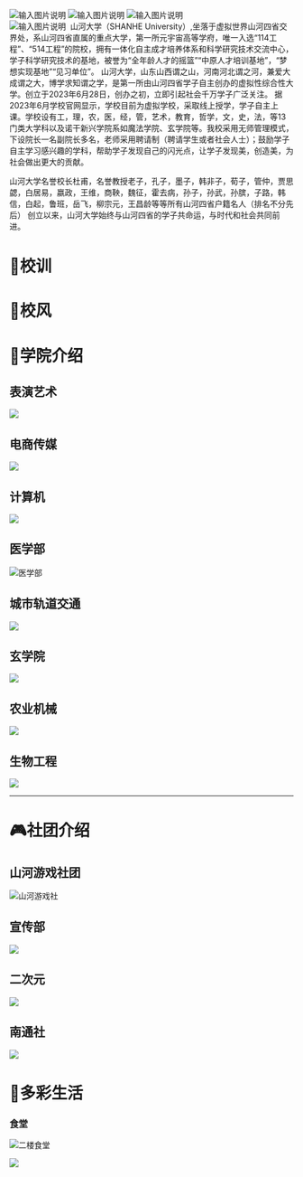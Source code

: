 ![输入图片说明](%E5%B1%B1%E6%B2%B3%E5%A4%A7%E5%AD%A6%E6%95%99%E5%8A%A1%E5%A4%84/%E6%A0%A1%E5%90%8D.png)
![输入图片说明](%E5%B1%B1%E6%B2%B3%E5%A4%A7%E5%AD%A6%E6%95%99%E5%8A%A1%E5%A4%84/%E6%A0%A1%E5%BE%BD.png)
![输入图片说明](%E5%B1%B1%E6%B2%B3%E5%A4%A7%E5%AD%A6%E6%95%99%E5%8A%A1%E5%A4%84/%E6%A0%A1%E6%A0%87.png)		
![输入图片说明](%E5%B1%B1%E6%B2%B3%E5%A4%A7%E5%AD%A6%E6%95%99%E5%8A%A1%E5%A4%84/%E6%A0%A1%E8%AE%AD.png)
​		山河大学（SHANHE University）,坐落于虚拟世界山河四省交界处，系山河四省直属的重点大学，第一所元宇宙高等学府，唯一入选“114工程”、“514工程”的院校，拥有一体化自主成才培养体系和科学研究技术交流中心，学子科学研究技术的基地，被誉为“全年龄人才的摇篮”“中原人才培训基地”，“梦想实现基地”“见习单位”。
山河大学，山东山西谓之山，河南河北谓之河，兼爱大成谓之大，博学求知谓之学，是第一所由山河四省学子自主创办的虚拟性综合性大学。创立于2023年6月28日，创办之初，立即引起社会千万学子广泛关注。
据2023年6月学校官网显示，学校目前为虚拟学校，采取线上授学，学子自主上课。学校设有工，理，农，医，经，管，艺术，教育，哲学，文，史，法，等13门类大学科以及诺干新兴学院系如魔法学院、玄学院等。我校采用无师管理模式，下设院长一名副院长多名，老师采用聘请制（聘请学生或者社会人士）；鼓励学子自主学习感兴趣的学科，帮助学子发现自己的闪光点，让学子发现美，创造美，为社会做出更大的贡献。

​		山河大学名誉校长杜甫，名誉教授老子，孔子，墨子，韩非子，荀子，管仲，贾思勰，白居易，嬴政，王维，商鞅，魏征，霍去病，孙子，孙武，孙膑，子路，韩信，白起，鲁班，岳飞，柳宗元，王昌龄等等所有山河四省户籍名人（排名不分先后）
创立以来，山河大学始终与山河四省的学子共命运，与时代和社会共同前进。        



# :bell:校训



# :wind_chime:校风



# :school:学院介绍

## 表演艺术

![](./photo/学院群/表演艺术.jpg)

## 电商传媒

![](./photo/学院群/电商传媒.jpg)

## 计算机

![](./photo/学院群/计算机.jpg)

## 医学部

![医学部](./photo/学院群/医学部.jpg)

## 城市轨道交通

![](./photo/学院群/城市轨道交通.jpg)

## 玄学院

![](./photo/学院群/玄学院.jpg)

## 农业机械

![](./photo/学院群/农业机械.jpg)

## 生物工程

![](./photo/学院群/生物工程.jpg)

---

# :video_game:社团介绍

## 山河游戏社团

![山河游戏社](./photo/社团群/山河游戏社.jpg)

## 宣传部

![](./photo/社团群/宣传部.jpg)

## 二次元

![](./photo/社团群/二次元.jpg)

## 南通社

![](./photo/社团群/南通社.jpg)

# :art:多彩生活

### 食堂

![二楼食堂](./photo/生活群/二楼食堂.jpg)

![](./photo/生活群/食堂.jpg)







